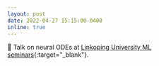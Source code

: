 ```yaml
---
layout: post
date: 2022-04-27 15:15:00-0400
inline: true
---
```


🎤 Talk on neural ODEs at [Linkoping University ML seminars](https://www.ida.liu.se/research/machinelearning/seminars/){:target="\_blank"}. 

